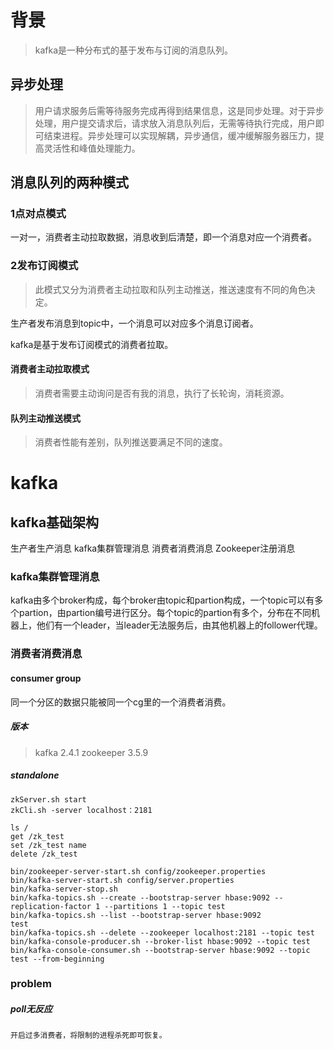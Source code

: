 # 背景
>kafka是一种分布式的基于发布与订阅的消息队列。

## 异步处理

>用户请求服务后需等待服务完成再得到结果信息，这是同步处理。对于异步处理，用户提交请求后，请求放入消息队列后，无需等待执行完成，用户即可结束进程。异步处理可以实现解耦，异步通信，缓冲缓解服务器压力，提高灵活性和峰值处理能力。

##  消息队列的两种模式

### 1点对点模式

一对一，消费者主动拉取数据，消息收到后清楚，即一个消息对应一个消费者。

### 2发布订阅模式

>此模式又分为消费者主动拉取和队列主动推送，推送速度有不同的角色决定。

生产者发布消息到topic中，一个消息可以对应多个消息订阅者。

kafka是基于发布订阅模式的消费者拉取。

#### 消费者主动拉取模式

>消费者需要主动询问是否有我的消息，执行了长轮询，消耗资源。

#### 队列主动推送模式

>消费者性能有差别，队列推送要满足不同的速度。

# kafka

## kafka基础架构

生产者生产消息  kafka集群管理消息  消费者消费消息   Zookeeper注册消息

### kafka集群管理消息

kafka由多个broker构成，每个broker由topic和partion构成，一个topic可以有多个partion，由partion编号进行区分。每个topic的partion有多个，分布在不同机器上，他们有一个leader，当leader无法服务后，由其他机器上的follower代理。

### 消费者消费消息

#### consumer group

同一个分区的数据只能被同一个cg里的一个消费者消费。

##### 版本

>kafka 2.4.1 zookeeper 3.5.9

##### standalone

```
zkServer.sh start
zkCli.sh -server localhost：2181
```

```
ls /
get /zk_test
set /zk_test name
delete /zk_test

```

```
bin/zookeeper-server-start.sh config/zookeeper.properties
bin/kafka-server-start.sh config/server.properties
bin/kafka-server-stop.sh
bin/kafka-topics.sh --create --bootstrap-server hbase:9092 --replication-factor 1 --partitions 1 --topic test
bin/kafka-topics.sh --list --bootstrap-server hbase:9092
test
bin/kafka-topics.sh --delete --zookeeper localhost:2181 --topic test
bin/kafka-console-producer.sh --broker-list hbase:9092 --topic test
bin/kafka-console-consumer.sh --bootstrap-server hbase:9092 --topic test --from-beginning
```

### problem

##### poll无反应

```
开启过多消费者，将限制的进程杀死即可恢复。
```

